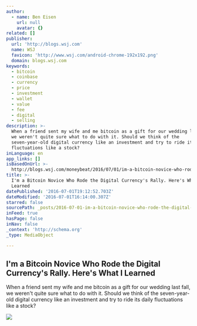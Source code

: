 ```yaml
---
author:
  - name: Ben Eisen
    url: null
    avatar: {}
related: []
publisher:
  url: 'http://blogs.wsj.com'
  name: WSJ
  favicon: 'http://www.wsj.com/android-chrome-192x192.png'
  domain: blogs.wsj.com
keywords:
  - bitcoin
  - coinbase
  - currency
  - price
  - investment
  - wallet
  - value
  - fee
  - digital
  - selling
description: >-
  When a friend sent my wife and me bitcoin as a gift for our wedding last fall,
  we weren't quite sure what to do with it. Should we think of the
  seven-year-old digital currency like an investment and try to ride its daily
  fluctuations like a stock?
inLanguage: en
app_links: []
isBasedOnUrl: >-
  http://blogs.wsj.com/moneybeat/2016/07/01/im-a-bitcoin-novice-who-rode-the-digital-currencys-rally-heres-what-i-learned/
title: >-
  I'm a Bitcoin Novice Who Rode the Digital Currency's Rally. Here's What I
  Learned
datePublished: '2016-07-01T19:12:52.703Z'
dateModified: '2016-07-01T16:14:00.307Z'
starred: false
sourcePath: _posts/2016-07-01-im-a-bitcoin-novice-who-rode-the-digital-currencys-rally.md
inFeed: true
hasPage: false
inNav: false
_context: 'http://schema.org'
_type: MediaObject

---
```

<article style=""><h1>I'm a Bitcoin Novice Who Rode the Digital Currency's Rally. Here's What I Learned</h1><p>When a friend sent my wife and me bitcoin as a gift for our wedding last fall, we weren't quite sure what to do with it. Should we think of the seven-year-old digital currency like an investment and try to ride its daily fluctuations like a stock?</p><img src="http://si.wsj.net/public/resources/images/BN-OM533_DEBT_b_P_20160615081549.jpg" /></article>